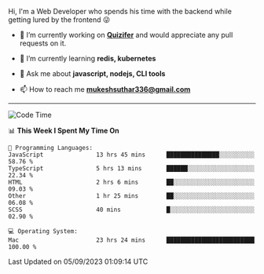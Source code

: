 Hi, I'm a Web Developer who spends his time with the backend while getting lured by the frontend 😜

- 🔭 I’m currently working on **[Quizifer](https://github.com/SutharMukesh/Quizifer/)** and would appreciate any pull requests on it.

- 🌱 I’m currently learning **redis, kubernetes**

- 💬 Ask me about **javascript, nodejs, CLI tools**

- 📫 How to reach me **mukeshsuthar336@gmail.com**

---
<!--START_SECTION:waka-->
![Code Time](http://img.shields.io/badge/Code%20Time-2%2C485%20hrs%2043%20mins-blue)

📊 **This Week I Spent My Time On** 

```text
💬 Programming Languages: 
JavaScript               13 hrs 45 mins      ███████████████░░░░░░░░░░   58.76 % 
TypeScript               5 hrs 13 mins       ██████░░░░░░░░░░░░░░░░░░░   22.34 % 
HTML                     2 hrs 6 mins        ██░░░░░░░░░░░░░░░░░░░░░░░   09.03 % 
Other                    1 hr 25 mins        ██░░░░░░░░░░░░░░░░░░░░░░░   06.08 % 
SCSS                     40 mins             █░░░░░░░░░░░░░░░░░░░░░░░░   02.90 % 

💻 Operating System: 
Mac                      23 hrs 24 mins      █████████████████████████   100.00 % 
```


 Last Updated on 05/09/2023 01:09:14 UTC
<!--END_SECTION:waka-->
